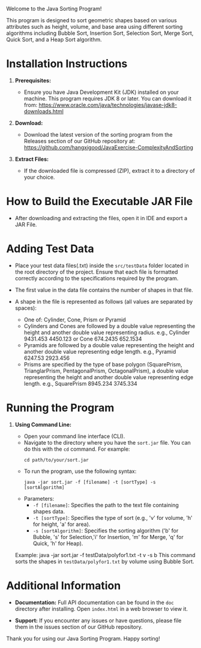 Welcome to the Java Sorting Program!

This program is designed to sort geometric shapes based on various attributes such as height, volume, and base area using different sorting algorithms including Bubble Sort, Insertion Sort, Selection Sort, Merge Sort, Quick Sort, and a Heap Sort algorithm.

# Installation Instructions

1. **Prerequisites:**
   - Ensure you have Java Development Kit (JDK) installed on your machine. This program requires JDK 8 or later. You can download it from: https://www.oracle.com/java/technologies/javase-jdk8-downloads.html

2. **Download:**
   - Download the latest version of the sorting program from the Releases section of our GitHub repository at: https://github.com/hangxigood/JavaExercise-ComplexityAndSorting

3. **Extract Files:**
   - If the downloaded file is compressed (ZIP), extract it to a directory of your choice.

# How to Build the Executable JAR File

- After downloading and extracting the files, open it in IDE and export a JAR File.

# Adding Test Data

- Place your test data files(.txt) inside the `src/testData` folder located in the root directory of the project. Ensure that each file is formatted correctly according to the specifications required by the program.
- The first value in the data file contains the number of shapes in that file.

- A shape in the file is represented as follows (all values are separated by spaces):
	
	* One of: Cylinder, Cone, Prism or Pyramid
	* Cylinders and Cones are followed by a double value representing the height and another double value representing radius. e.g., Cylinder 9431.453 4450.123 or Cone 674.2435 652.1534
	* Pyramids are followed by a double value representing the height and another double value representing edge length. e.g., Pyramid 6247.53 2923.456
	* Prisms are specified by the type of base polygon (SquarePrism, TrianglarPrism, PentagonalPrism, OctagonalPrism), a double value representing the height and another double value representing edge length. e.g., SquarePrism 8945.234 3745.334

# Running the Program

1. **Using Command Line:**
   - Open your command line interface (CLI).
   - Navigate to the directory where you have the `sort.jar` file. You can do this with the `cd` command. For example:
     ```
     cd path/to/your/sort.jar
     ```
   - To run the program, use the following syntax:
     ```
     java -jar sort.jar -f [filename] -t [sortType] -s [sortAlgorithm]
     ```
   - Parameters:
     - `-f [filename]`: Specifies the path to the text file containing shapes data.
     - `-t [sortType]`: Specifies the type of sort (e.g., 'v' for volume, 'h' for height, 'a' for area).
     - `-s [sortAlgorithm]`: Specifies the sorting algorithm ('b' for Bubble, 's' for Selection,'i' for Insertion, 'm' for Merge, 'q' for Quick, 'h' for Heap).

   Example: java -jar sort.jar -f testData/polyfor1.txt -t v -s b
   This command sorts the shapes in `testData/polyfor1.txt` by volume using Bubble Sort.

# Additional Information

- **Documentation:**
  Full API documentation can be found in the `doc` directory after installing. Open `index.html` in a web browser to view it.

- **Support:**
  If you encounter any issues or have questions, please file them in the issues section of our GitHub repository.

Thank you for using our Java Sorting Program. Happy sorting!